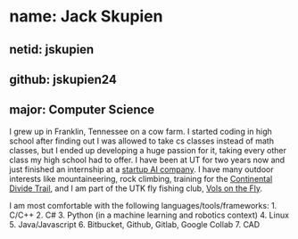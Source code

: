 # name: Jack Skupien
## netid: jskupien
## github: jskupien24
## major: Computer Science

I grew up in Franklin, Tennessee on a cow farm. I started coding in high school after finding out I was allowed to take cs classes instead of math classes, but I ended up developing a huge passion for it, taking every other class my high school had to offer. I have been at UT for two years now and just finished an internship at a [startup AI company](https://fluid-ai.com/). I have many outdoor interests like mountaineering, rock climbing, training for the [Continental Divide Trail](https://en.wikipedia.org/wiki/Continental_Divide_Trail), and I am part of the UTK fly fishing club, [Vols on the Fly](https://utk.campuslabs.com/engage/organization/volsonthefly). 

I am most comfortable with the following languages/tools/frameworks:
	1. C/C++
	2. C#
	3. Python (in a machine learning and robotics context)
	4. Linux
	5. Java/Javascript
	6. Bitbucket, Github, Gitlab, Google Collab
	7. CAD
